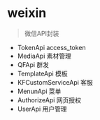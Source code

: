 # weixin
> 微信API封装

- TokenApi access_token
- MediaApi 素材管理
- QFApi 群发
- TemplateApi 模板
- KFCustomServiceApi 客服
- MenunApi 菜单
- AuthorizeApi 网页授权
- UserApi 用户管理

